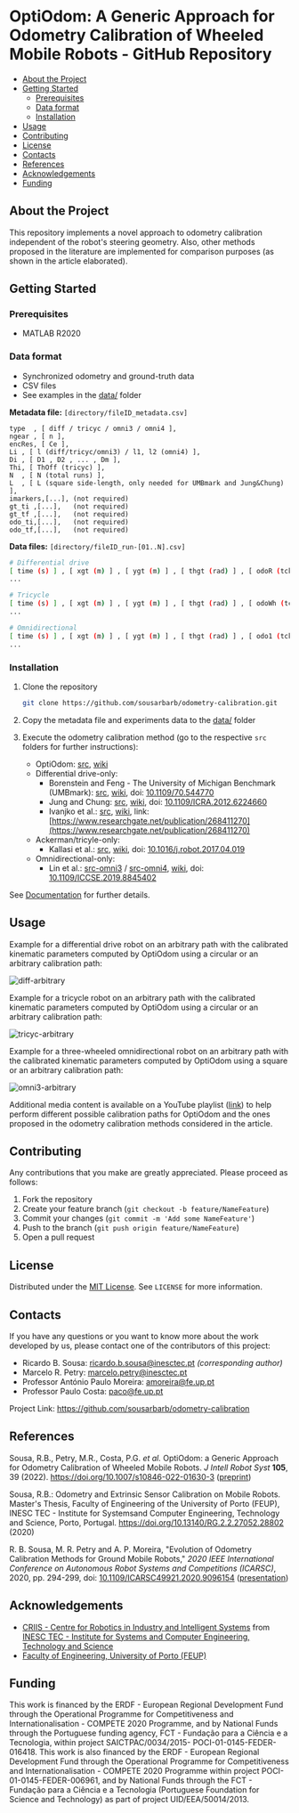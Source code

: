 # OptiOdom: A Generic Approach for Odometry Calibration of Wheeled Mobile Robots - GitHub Repository

- [About the Project](#about-the-project)
- [Getting Started](#getting-started)
  - [Prerequisites](#prerequisites)
  - [Data format](#data-format)
  - [Installation](#installation)
- [Usage](#usage)
- [Contributing](#contributing)
- [License](#license)
- [Contacts](#contacts)
- [References](#references)
- [Acknowledgements](#acknowledgements)
- [Funding](#funding)

## About the Project

This repository implements a novel approach to odometry calibration independent of the robot's steering geometry. Also, other methods proposed in the literature are implemented for comparison purposes (as shown in the article elaborated).

## Getting Started

### Prerequisites

- MATLAB R2020

### Data format

- Synchronized odometry and ground-truth data
- CSV files
- See examples in the [data/](https://github.com/sousarbarb/odometry-calibration/tree/main/data) folder

**Metadata file:** `[directory/fileID_metadata.csv]`

```csv
type  , [ diff / tricyc / omni3 / omni4 ],
ngear , [ n ],
encRes, [ Ce ],
Li , [ l (diff/tricyc/omni3) / l1, l2 (omni4) ],
Di , [ D1 , D2 , ... , Dm ],
Thi, [ ThOff (tricyc) ],
N  , [ N (total runs) ],
L  , [ L (square side-length, only needed for UMBmark and Jung&Chung) ],
imarkers,[...], (not required)
gt_ti ,[...],   (not required)
gt_tf ,[...],   (not required)
odo_ti,[...],   (not required)
odo_tf,[...],   (not required)
```

**Data files:** `[directory/fileID_run-[01..N].csv]`

```sh
# Differential drive
[ time (s) ] , [ xgt (m) ] , [ ygt (m) ] , [ thgt (rad) ] , [ odoR (tcks/cycle) , odoL (tcks/cycle) ],
...

# Tricycle
[ time (s) ] , [ xgt (m) ] , [ ygt (m) ] , [ thgt (rad) ] , [ odoWh (tcks/cycle) , ThWh (tcks/cycle) ],
...

# Omnidirectional
[ time (s) ] , [ xgt (m) ] , [ ygt (m) ] , [ thgt (rad) ] , [ odo1 (tcks/cycle) , ..., odoM (tcks/cycle) ],
...
```

### Installation

1. Clone the repository

   ```sh
   git clone https://github.com/sousarbarb/odometry-calibration.git
   ```

2. Copy the metadata file and experiments data to the [data/](https://github.com/sousarbarb/odometry-calibration/tree/main/data) folder

3. Execute the odometry calibration method (go to the respective `src` folders for further instructions):

   - OptiOdom: [src](https://github.com/sousarbarb/odometry-calibration/tree/main/src/sousa-et-al), [wiki](https://github.com/sousarbarb/odometry-calibration/wiki/Method)
   - Differential drive-only:
     - Borenstein and Feng - The University of Michigan Benchmark (UMBmark): [src](https://github.com/sousarbarb/odometry-calibration/tree/main/src/diff/umbmark), [wiki](https://github.com/sousarbarb/odometry-calibration/wiki/UMBmark), doi: [10.1109/70.544770](https://doi.org/10.1109/70.544770)
     - Jung and Chung: [src](https://github.com/sousarbarb/odometry-calibration/tree/main/src/diff/jung-and-chung), [wiki](https://github.com/sousarbarb/odometry-calibration/wiki/Jung-and-Chung), doi: [10.1109/ICRA.2012.6224660](https://doi.org/10.1109/ICRA.2012.6224660)
     - Ivanjko et al.: [src](https://github.com/sousarbarb/odometry-calibration/tree/main/src/diff/ivanjko-et-al), [wiki](https://github.com/sousarbarb/odometry-calibration/wiki/Ivanjko-et-al), link: [https://www.researchgate.net/publication/268411270](https://www.researchgate.net/publication/268411270)
   - Ackerman/tricyle-only:
     - Kallasi et al.: [src](https://github.com/sousarbarb/odometry-calibration/tree/main/src/tricyc/kallasi-et-al), [wiki](https://github.com/sousarbarb/odometry-calibration/wiki/Kallasi-et-al), doi: [10.1016/j.robot.2017.04.019](https://doi.org/10.1016/j.robot.2017.04.019)
   - Omnidirectional-only:
     - Lin et al.: [src-omni3](https://github.com/sousarbarb/odometry-calibration/tree/main/src/omni3/lin-et-al) / [src-omni4](https://github.com/sousarbarb/odometry-calibration/tree/main/src/omni4/lin-et-al), [wiki](https://github.com/sousarbarb/odometry-calibration/wiki/Lin-et-al), doi: [10.1109/ICCSE.2019.8845402](https://doi.org/10.1109/ICCSE.2019.8845402)

See [Documentation](https://github.com/sousarbarb/odometry-calibration/wiki) for further details.

## Usage

Example for a differential drive robot on an arbitrary path with the calibrated kinematic parameters computed by OptiOdom using a circular or an arbitrary calibration path:

![diff-arbitrary](https://user-images.githubusercontent.com/36474064/105555069-89e80700-5d00-11eb-858b-2d4779ce4122.png)

Example for a tricycle robot on an arbitrary path with the calibrated kinematic parameters computed by OptiOdom using a circular or an arbitrary calibration path:

![tricyc-arbitrary](https://user-images.githubusercontent.com/36474064/105555068-89e80700-5d00-11eb-8021-2af2f1bf9003.png)

Example for a three-wheeled omnidirectional robot on an arbitrary path with the calibrated kinematic parameters computed by OptiOdom using a square or an arbitrary calibration path:

![omni3-arbitrary](https://user-images.githubusercontent.com/36474064/105555066-894f7080-5d00-11eb-846b-8c676c5aec3f.png)

Additional media content is available on a YouTube playlist ([link](https://www.youtube.com/playlist?list=PLvp8fJUEPxYTynUkIx7ltScg7alYVlSM3)) to help perform different possible calibration paths for OptiOdom and the ones proposed in the odometry calibration methods considered in the article.

## Contributing

Any contributions that you make are greatly appreciated. Please proceed as follows:

1. Fork the repository
2. Create your feature branch (`git checkout -b feature/NameFeature`)
3. Commit your changes (`git commit -m 'Add some NameFeature'`)
4. Push to the branch (`git push origin feature/NameFeature`)
5. Open a pull request

## License

Distributed under the [MIT License](https://choosealicense.com/licenses/mit/). See `LICENSE` for more information.

## Contacts

If you have any questions or you want to know more about the work developed by us, please contact one of the contributors of this project:

- Ricardo B. Sousa: ricardo.b.sousa@inesctec.pt _(corresponding author)_
- Marcelo R. Petry: marcelo.petry@inesctec.pt
- Professor António Paulo Moreira: amoreira@fe.up.pt
- Professor Paulo Costa: paco@fe.up.pt

Project Link: <https://github.com/sousarbarb/odometry-calibration>

## References

Sousa, R.B., Petry, M.R., Costa, P.G. _et al._ OptiOdom: a Generic Approach for Odometry Calibration of Wheeled Mobile Robots. _J Intell Robot Syst_ **105**, 39 (2022). https://doi.org/10.1007/s10846-022-01630-3 ([preprint](https://dx.doi.org/10.13140/RG.2.2.22803.35364))

Sousa, R.B.: Odometry and Extrinsic Sensor Calibration on Mobile Robots. Master's Thesis, Faculty of Engineering of the University of Porto (FEUP), INESC TEC - Institute for Systemsand Computer Engineering, Technology and Science, Porto, Portugal. https://doi.org/10.13140/RG.2.2.27052.28802 (2020)

R. B. Sousa, M. R. Petry and A. P. Moreira, "Evolution of Odometry Calibration Methods for Ground Mobile Robots," _2020 IEEE International Conference on Autonomous Robot Systems and Competitions (ICARSC)_, 2020, pp. 294-299, doi: [10.1109/ICARSC49921.2020.9096154](https://doi.org/10.1109/ICARSC49921.2020.9096154) ([presentation](https://dx.doi.org/10.13140/RG.2.2.14990.48966))

## Acknowledgements

- [CRIIS - Centre for Robotics in Industry and Intelligent Systems](https://criis.inesctec.pt/) from [INESC TEC - Institute for Systems and Computer Engineering, Technology and Science](https://www.inesctec.pt/en)
- [Faculty of Engineering, University of Porto (FEUP)](https://sigarra.up.pt/feup/en/WEB_PAGE.INICIAL)

## Funding

This work is financed by the ERDF - European Regional Development Fund through the Operational Programme for Competitiveness and Internationalisation - COMPETE 2020 Programme, and by National Funds through the Portuguese funding agency, FCT - Fundação para a Ciência e a Tecnologia, within project SAICTPAC/0034/2015- POCI-01-0145-FEDER-016418. This work is also financed by the ERDF - European Regional Development Fund through the Operational Programme for Competitiveness and Internationalisation - COMPETE 2020 Programme within project POCI-01-0145-FEDER-006961, and by National Funds through the FCT - Fundação para a Ciência e a Tecnologia (Portuguese Foundation for Science and Technology) as part of project  UID/EEA/50014/2013.
